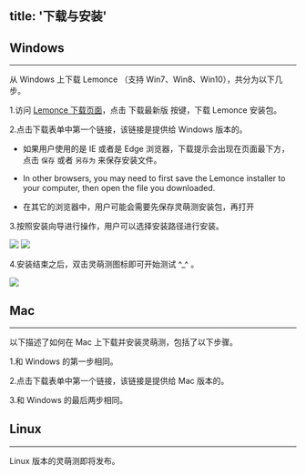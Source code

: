 title: '下载与安装'
---

## Windows
---

从 Windows 上下载 Lemonce （支持 Win7、Win8、Win10），共分为以下几步。

1.访问 [Lemonce 下载页面](https://www.lemonce.com)，点击 <span class="button">下载最新版 </span> 按键，下载 Lemonce 安装包。

2.点击下载表单中第一个链接，该链接是提供给 Windows 版本的。

- 如果用户使用的是 IE 或者是 Edge 浏览器，下载提示会出现在页面最下方，点击 `保存` 或者 `另存为` 来保存安装文件。

- In other browsers, you may need to first save the Lemonce installer to your computer, then open the file you downloaded. 
- 在其它的浏览器中，用户可能会需要先保存灵萌测安装包，再打开

3.按照安装向导进行操作，用户可以选择安装路径进行安装。

<img src="/images/setup/interface-download-02.png">
<img src="/images/setup/interface-download-03.png">

4.安装结束之后，双击灵萌测图标即可开始测试 ^_^ 。

<img src="/images/setup/interface-download-04.png">

<br>

## Mac
---

以下描述了如何在 Mac 上下载并安装灵萌测，包括了以下步骤。

1.和 Windows 的第一步相同。

2.点击下载表单中第一个链接，该链接是提供给 Mac 版本的。

3.和 Windows 的最后两步相同。
<br>

## Linux
---

Linux 版本的灵萌测即将发布。



